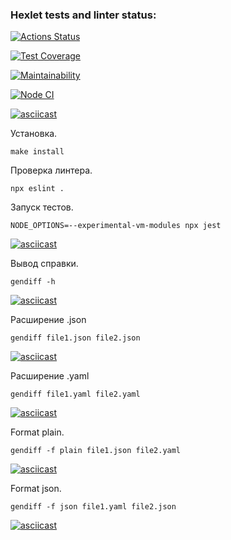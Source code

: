 ### Hexlet tests and linter status:
[![Actions Status](https://github.com/MarieMiatova/frontend-project-46/actions/workflows/hexlet-check.yml/badge.svg)](https://github.com/MarieMiatova/frontend-project-46/actions)

[![Test Coverage](https://api.codeclimate.com/v1/badges/84eaa40c07947cc372be/test_coverage)](https://codeclimate.com/github/MarieMiatova/frontend-project-46/test_coverage)


[![Maintainability](https://api.codeclimate.com/v1/badges/84eaa40c07947cc372be/maintainability)](https://codeclimate.com/github/MarieMiatova/frontend-project-46/maintainability)


[![Node CI](https://github.com/MarieMiatova/frontend-project-46/actions/workflows/main.yml/badge.svg)](https://github.com/MarieMiatova/frontend-project-46/actions/workflows/main.yml)


[![asciicast](https://asciinema.org/a/lsq1JM9pycI6BpYJ754fFa8BZ.svg)](https://asciinema.org/a/lsq1JM9pycI6BpYJ754fFa8BZ)

Установка.

    make install

Проверка линтера.

    npx eslint .

Запуск тестов.

    NODE_OPTIONS=--experimental-vm-modules npx jest

 [![asciicast](https://asciinema.org/a/WeueP7abzJE9rU7cSth8PVZkW.svg)](https://asciinema.org/a/WeueP7abzJE9rU7cSth8PVZkW)   

    
Вывод справки.

    gendiff -h

 [![asciicast](https://asciinema.org/a/HJViSUOQ0yEtTE4IH5Fadx4hT.svg)](https://asciinema.org/a/HJViSUOQ0yEtTE4IH5Fadx4hT)   


Расширение .json

    gendiff file1.json file2.json    

[![asciicast](https://asciinema.org/a/30bNMLNiHujXs6WFVynlQfAXC.svg)](https://asciinema.org/a/30bNMLNiHujXs6WFVynlQfAXC)


Расширение .yaml

    gendiff file1.yaml file2.yaml

[![asciicast](https://asciinema.org/a/Tc9KWj32JqvuP9WA8KbBueuoA.svg)](https://asciinema.org/a/Tc9KWj32JqvuP9WA8KbBueuoA)  


Format plain.

    gendiff -f plain file1.json file2.yaml

[![asciicast](https://asciinema.org/a/8iSa88tpXaH3e8mwFvBRVJFjF.svg)](https://asciinema.org/a/8iSa88tpXaH3e8mwFvBRVJFjF)

Format json.

    gendiff -f json file1.yaml file2.json
    
[![asciicast](https://asciinema.org/a/V2Jk1z9FsWNyrJh2n23xHITPz.svg)](https://asciinema.org/a/V2Jk1z9FsWNyrJh2n23xHITPz)
